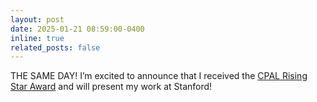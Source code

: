 ```yaml
---
layout: post
date: 2025-01-21 08:59:00-0400
inline: true
related_posts: false
---
```


THE SAME DAY! I’m excited to announce that I received the <a href="https://cpal.cc/">CPAL Rising Star Award</a> and will present my work at Stanford!